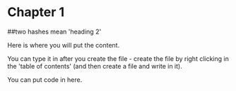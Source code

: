 # Chapter 1

##two hashes mean 'heading 2'

Here is where you will put the content. 

You can type it in after you create the file - create the file by right clicking in the 'table of contents' (and then create a file and write in it). 


You can put code in here. 

